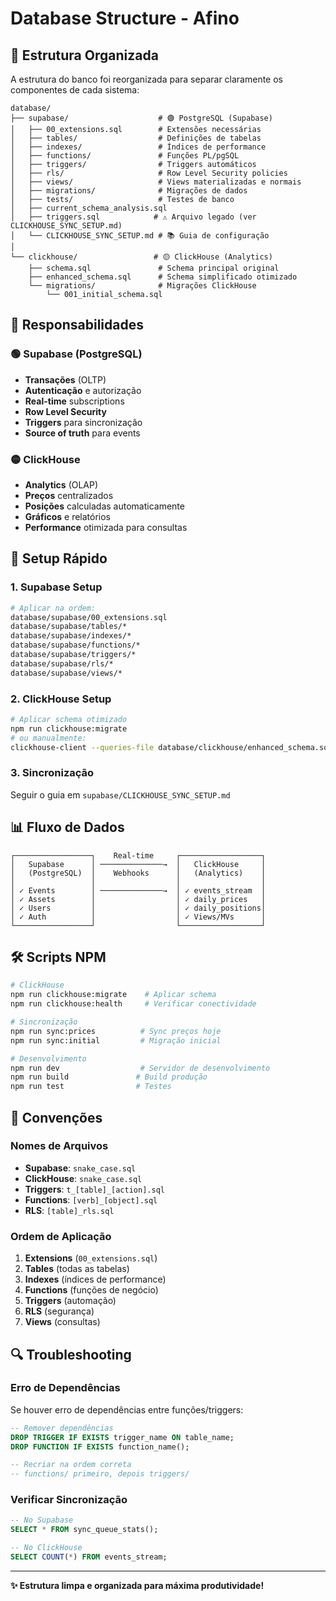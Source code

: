 # Database Structure - Afino

## 📁 Estrutura Organizada

A estrutura do banco foi reorganizada para separar claramente os componentes de cada sistema:

```
database/
├── supabase/                    # 🟢 PostgreSQL (Supabase)
│   ├── 00_extensions.sql        # Extensões necessárias
│   ├── tables/                  # Definições de tabelas
│   ├── indexes/                 # Índices de performance
│   ├── functions/               # Funções PL/pgSQL
│   ├── triggers/                # Triggers automáticos
│   ├── rls/                     # Row Level Security policies
│   ├── views/                   # Views materializadas e normais
│   ├── migrations/              # Migrações de dados
│   ├── tests/                   # Testes de banco
│   ├── current_schema_analysis.sql
│   ├── triggers.sql            # ⚠️ Arquivo legado (ver CLICKHOUSE_SYNC_SETUP.md)
│   └── CLICKHOUSE_SYNC_SETUP.md # 📚 Guia de configuração
│
└── clickhouse/                 # 🟡 ClickHouse (Analytics)
    ├── schema.sql               # Schema principal original
    ├── enhanced_schema.sql      # Schema simplificado otimizado
    └── migrations/              # Migrações ClickHouse
        └── 001_initial_schema.sql
```

## 🎯 Responsabilidades

### 🟢 **Supabase (PostgreSQL)**
- **Transações** (OLTP)
- **Autenticação** e autorização
- **Real-time** subscriptions
- **Row Level Security**
- **Triggers** para sincronização
- **Source of truth** para events

### 🟡 **ClickHouse**
- **Analytics** (OLAP)
- **Preços** centralizados
- **Posições** calculadas automaticamente
- **Gráficos** e relatórios
- **Performance** otimizada para consultas

## 🚀 Setup Rápido

### 1. Supabase Setup
```bash
# Aplicar na ordem:
database/supabase/00_extensions.sql
database/supabase/tables/*
database/supabase/indexes/*
database/supabase/functions/*
database/supabase/triggers/*
database/supabase/rls/*
database/supabase/views/*
```

### 2. ClickHouse Setup
```bash
# Aplicar schema otimizado
npm run clickhouse:migrate
# ou manualmente:
clickhouse-client --queries-file database/clickhouse/enhanced_schema.sql
```

### 3. Sincronização
Seguir o guia em `supabase/CLICKHOUSE_SYNC_SETUP.md`

## 📊 Fluxo de Dados

```
┌─────────────────┐    Real-time     ┌──────────────────┐
│   Supabase      │ ──────────────→  │   ClickHouse     │
│   (PostgreSQL)  │    Webhooks      │   (Analytics)    │
│                 │                  │                  │
│ ✓ Events        │ ──────────────→  │ ✓ events_stream  │
│ ✓ Assets        │                  │ ✓ daily_prices   │
│ ✓ Users         │                  │ ✓ daily_positions│
│ ✓ Auth          │                  │ ✓ Views/MVs      │
└─────────────────┘                  └──────────────────┘
```

## 🛠️ Scripts NPM

```bash
# ClickHouse
npm run clickhouse:migrate    # Aplicar schema
npm run clickhouse:health     # Verificar conectividade

# Sincronização
npm run sync:prices          # Sync preços hoje
npm run sync:initial         # Migração inicial

# Desenvolvimento
npm run dev                  # Servidor de desenvolvimento
npm run build               # Build produção
npm run test                # Testes
```

## 📝 Convenções

### Nomes de Arquivos
- **Supabase**: `snake_case.sql`
- **ClickHouse**: `snake_case.sql`
- **Triggers**: `t_[table]_[action].sql`
- **Functions**: `[verb]_[object].sql`
- **RLS**: `[table]_rls.sql`

### Ordem de Aplicação
1. **Extensions** (`00_extensions.sql`)
2. **Tables** (todas as tabelas)
3. **Indexes** (índices de performance)
4. **Functions** (funções de negócio)
5. **Triggers** (automação)
6. **RLS** (segurança)
7. **Views** (consultas)

## 🔍 Troubleshooting

### Erro de Dependências
Se houver erro de dependências entre funções/triggers:
```sql
-- Remover dependências
DROP TRIGGER IF EXISTS trigger_name ON table_name;
DROP FUNCTION IF EXISTS function_name();

-- Recriar na ordem correta
-- functions/ primeiro, depois triggers/
```

### Verificar Sincronização
```sql
-- No Supabase
SELECT * FROM sync_queue_stats();

-- No ClickHouse  
SELECT COUNT(*) FROM events_stream;
```

---

**✨ Estrutura limpa e organizada para máxima produtividade!**